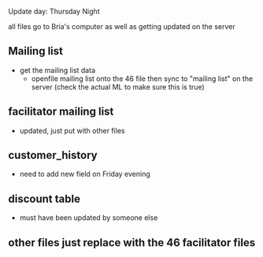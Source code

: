 Update day: 
Thursday Night

all files go to Bria's computer as well as getting updated on the server

## Mailing list
- get the mailing list data 
  - openfile mailing list onto the 46 file then sync to "mailing list" on the server (check the actual ML to make sure this is true)

## facilitator mailing list
- updated, just put with other files

## customer_history
- need to add new field on Friday evening

## discount table
- must have been updated by someone else

## other files just replace with the 46 facilitator files
